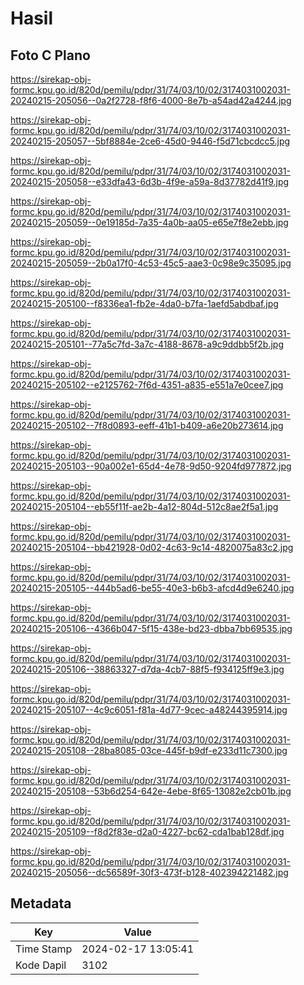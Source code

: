 # Hasil

## Foto C Plano

https://sirekap-obj-formc.kpu.go.id/820d/pemilu/pdpr/31/74/03/10/02/3174031002031-20240215-205056--0a2f2728-f8f6-4000-8e7b-a54ad42a4244.jpg

https://sirekap-obj-formc.kpu.go.id/820d/pemilu/pdpr/31/74/03/10/02/3174031002031-20240215-205057--5bf8884e-2ce6-45d0-9446-f5d71cbcdcc5.jpg

https://sirekap-obj-formc.kpu.go.id/820d/pemilu/pdpr/31/74/03/10/02/3174031002031-20240215-205058--e33dfa43-6d3b-4f9e-a59a-8d37782d41f9.jpg

https://sirekap-obj-formc.kpu.go.id/820d/pemilu/pdpr/31/74/03/10/02/3174031002031-20240215-205059--0e19185d-7a35-4a0b-aa05-e65e7f8e2ebb.jpg

https://sirekap-obj-formc.kpu.go.id/820d/pemilu/pdpr/31/74/03/10/02/3174031002031-20240215-205059--2b0a17f0-4c53-45c5-aae3-0c98e9c35095.jpg

https://sirekap-obj-formc.kpu.go.id/820d/pemilu/pdpr/31/74/03/10/02/3174031002031-20240215-205100--f8336ea1-fb2e-4da0-b7fa-1aefd5abdbaf.jpg

https://sirekap-obj-formc.kpu.go.id/820d/pemilu/pdpr/31/74/03/10/02/3174031002031-20240215-205101--77a5c7fd-3a7c-4188-8678-a9c9ddbb5f2b.jpg

https://sirekap-obj-formc.kpu.go.id/820d/pemilu/pdpr/31/74/03/10/02/3174031002031-20240215-205102--e2125762-7f6d-4351-a835-e551a7e0cee7.jpg

https://sirekap-obj-formc.kpu.go.id/820d/pemilu/pdpr/31/74/03/10/02/3174031002031-20240215-205102--7f8d0893-eeff-41b1-b409-a6e20b273614.jpg

https://sirekap-obj-formc.kpu.go.id/820d/pemilu/pdpr/31/74/03/10/02/3174031002031-20240215-205103--90a002e1-65d4-4e78-9d50-9204fd977872.jpg

https://sirekap-obj-formc.kpu.go.id/820d/pemilu/pdpr/31/74/03/10/02/3174031002031-20240215-205104--eb55f11f-ae2b-4a12-804d-512c8ae2f5a1.jpg

https://sirekap-obj-formc.kpu.go.id/820d/pemilu/pdpr/31/74/03/10/02/3174031002031-20240215-205104--bb421928-0d02-4c63-9c14-4820075a83c2.jpg

https://sirekap-obj-formc.kpu.go.id/820d/pemilu/pdpr/31/74/03/10/02/3174031002031-20240215-205105--444b5ad6-be55-40e3-b6b3-afcd4d9e6240.jpg

https://sirekap-obj-formc.kpu.go.id/820d/pemilu/pdpr/31/74/03/10/02/3174031002031-20240215-205106--4366b047-5f15-438e-bd23-dbba7bb69535.jpg

https://sirekap-obj-formc.kpu.go.id/820d/pemilu/pdpr/31/74/03/10/02/3174031002031-20240215-205106--38863327-d7da-4cb7-88f5-f934125ff9e3.jpg

https://sirekap-obj-formc.kpu.go.id/820d/pemilu/pdpr/31/74/03/10/02/3174031002031-20240215-205107--4c9c6051-f81a-4d77-9cec-a48244395914.jpg

https://sirekap-obj-formc.kpu.go.id/820d/pemilu/pdpr/31/74/03/10/02/3174031002031-20240215-205108--28ba8085-03ce-445f-b9df-e233d11c7300.jpg

https://sirekap-obj-formc.kpu.go.id/820d/pemilu/pdpr/31/74/03/10/02/3174031002031-20240215-205108--53b6d254-642e-4ebe-8f65-13082e2cb01b.jpg

https://sirekap-obj-formc.kpu.go.id/820d/pemilu/pdpr/31/74/03/10/02/3174031002031-20240215-205109--f8d2f83e-d2a0-4227-bc62-cda1bab128df.jpg

https://sirekap-obj-formc.kpu.go.id/820d/pemilu/pdpr/31/74/03/10/02/3174031002031-20240215-205056--dc56589f-30f3-473f-b128-402394221482.jpg


## Metadata

| Key        | Value               |
| ---------- | ------------------- |
| Time Stamp | 2024-02-17 13:05:41 |
| Kode Dapil | 3102                |



